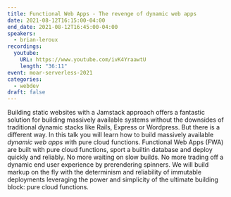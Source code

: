 ```yaml
---
title: Functional Web Apps - The revenge of dynamic web apps
date: 2021-08-12T16:15:00-04:00
end_date: 2021-08-12T16:45:00-04:00
speakers:
  - brian-leroux
recordings:
  youtube:
    URL: https://www.youtube.com/ivK4YraawtU
    length: "36:11"
event: moar-serverless-2021
categories:
  - webdev
draft: false
---
```


Building static websites with a Jamstack approach offers a fantastic solution for building massively available systems without the downsides of traditional dynamic stacks like Rails, Express or Wordpress. But there is a different way. In this talk you will learn how to build massively available _dynamic web apps_ with pure cloud functions. Functional Web Apps (FWA) are built with pure cloud functions, sport a builtin database and deploy quickly and reliably. No more waiting on slow builds. No more trading off a dynamic end user experience by prerendering spinners. We will build markup on the fly with the determinism and reliability of immutable deployments leveraging the power and simplicity of the ultimate building block: pure cloud functions.
